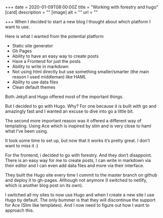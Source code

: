 +++
date = 2020-01-09T08:00:00Z
title = "Working with forestry and hugo"
[card]
description = ""
[image]
alt = ""
url = ""

+++
When I decided to start a new blog I thought about which platform I want to use.

Here is what I wanted from the potential platform

* Static site generator
* Gh Pages
* Ability to have an easy way to create posts
* Have a Frontend for just the posts
* Ability to write in markdown
* Not using html directly but use something smaller/smarter (the main reason I used middleman) like HAML
* Ability to use data files
* Clean default themes

Both Jekyll and Hugo offered most of the important things.

But I decided to go with Hugo. Why? For one because it is built with go and amazingly fast and I wanted an excuse to dive into go a little bit.

The second more important reason was it offered a different way of templating. Using Ace which is inspired by slim and is very close to haml what I’ve been using.

It took some time to set up, but now that it works it’s pretty great. I don’t want to miss it :)

For the frontend, i decided to go with forestry. And they don’t disappoint. There is an easy way for me to create posts, I can write in markdown via their editor and I can even add data files and more via their interface.

They built the Hugo site every time I commit to the master branch on github and deploy it to gh-pages. Although not anymore (I switched to netlify, which is another blog post on its own).

I switched all my sites to now use Hugo and when I create a new site I use Hugo by default.
The only bummer is that they will discontinue the support for Ace (Slim like templates). And I now need to figure out how I want to approach this.